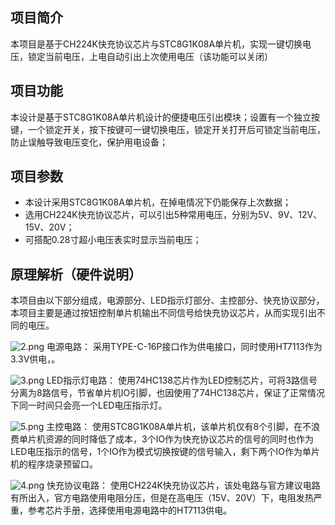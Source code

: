 ## 项目简介
本项目是基于CH224K快充协议芯片与STC8G1K08A单片机，实现一键切换电压，锁定当前电压，上电自动引出上次使用电压（该功能可以关闭）

## 项目功能
本设计是基于STC8G1K08A单片机设计的便捷电压引出模块；设置有一个独立按键，一个锁定开关，按下按键可一键切换电压，锁定开关打开后可锁定当前电压，防止误触导致电压变化，保护用电设备；

## 项目参数
* 本设计采用STC8G1K08A单片机，在掉电情况下仍能保存上次数据；
* 选用CH224K快充协议芯片，可以引出5种常用电压，分别为5V、9V、12V、15V、20V；
* 可搭配0.28寸超小电压表实时显示当前电压；

## 原理解析（硬件说明）
本项目由以下部分组成，电源部分、LED指示灯部分、主控部分、快充协议部分，本项目主要是通过按钮控制单片机输出不同信号给快充协议芯片，从而实现引出不同的电压。

![2.png](//image.lceda.cn/oshwhub/896049d4bd7440f59cbdde7141086063.png)
电源电路：
采用TYPE-C-16P接口作为供电接口，同时使用HT7113作为3.3V供电，。

![3.png](//image.lceda.cn/oshwhub/7aae8c3d62a84e87aa948b81d6e2ad35.png)
LED指示灯电路：
使用74HC138芯片作为LED控制芯片，可将3路信号分离为8路信号，节省单片机IO引脚，也因使用了74HC138芯片，保证了正常情况下同一时间只会亮一个LED电压指示灯。


![5.png](//image.lceda.cn/oshwhub/e68a9dfdc8b14a52a58d707127845937.png)
主控电路：
使用STC8G1K08A单片机，该单片机仅有8个引脚，在不浪费单片机资源的同时降低了成本，3个IO作为快充协议芯片的信号的同时也作为LED电压指示的信号，1个IO作为模式切换按键的信号输入，剩下两个IO作为单片机的程序烧录预留口。

![4.png](//image.lceda.cn/oshwhub/7af16feaaa1149c6b5a6b46e920509ad.png)
快充协议电路：
使用CH224K快充协议芯片，该处电路与官方建议电路有所出入，官方电路使用电阻分压，但是在高电压（15V、20V）下，电阻发热严重，参考芯片手册，选择使用电源电路中的HT7113供电。
